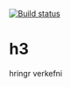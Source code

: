 [![Build status](https://ci.appveyor.com/api/projects/status/vrk404gvl1ybgapq/branch/master?svg=true)](https://ci.appveyor.com/project/kristjano/h3/branch/master)
# h3
hringr verkefni
